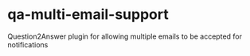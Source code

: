 qa-multi-email-support
======================

Question2Answer plugin for allowing multiple emails to be accepted for notifications
